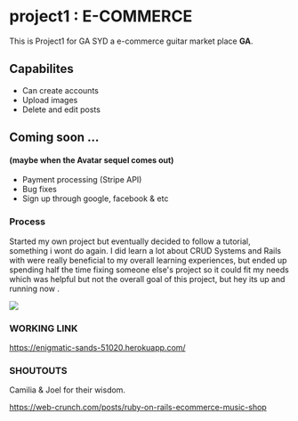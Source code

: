 
# project1 : E-COMMERCE

This is Project1 for GA SYD a e-commerce guitar market place  **GA**.

## Capabilites
* Can create accounts
* Upload images
* Delete and edit posts

## Coming soon ...
#### (maybe when the Avatar sequel comes out)

- Payment processing (Stripe API)
- Bug fixes
- Sign up through google, facebook & etc

### Process
Started my own project but eventually decided to follow a tutorial, something i wont do again. I did learn a lot about CRUD Systems and Rails with were really beneficial to my overall learning experiences, but ended up spending half the time fixing someone else's project so it could fit my needs which was helpful but not the overall goal of this project, but hey its up and running now .  



<img src="https://tenor.com/view/regular-show-computer-laugh-mordecai-gif-5407353">

### WORKING LINK

https://enigmatic-sands-51020.herokuapp.com/

### SHOUTOUTS
Camilia & Joel for their wisdom.

https://web-crunch.com/posts/ruby-on-rails-ecommerce-music-shop
